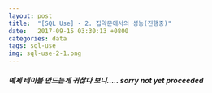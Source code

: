 ```yaml
---
layout: post
title:  "[SQL Use] - 2. 집약문에서의 성능(진행중)"
date:   2017-09-15 03:30:13 +0800
categories: data
tags: sql-use
img: sql-use-2-1.png
---
```


##### 예제 테이블 만드는게 귀찮다 보니..... sorry not yet proceeded

